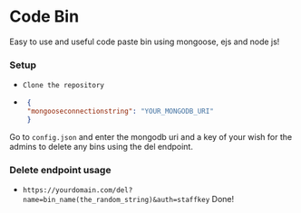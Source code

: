 # Code Bin
Easy to use and useful code paste bin using mongoose, ejs and node js!

### Setup

- `Clone the repository`

- ```json
   {
   "mongooseconnectionstring": "YOUR_MONGODB_URI"
   }
   ```
Go to `config.json` and enter the mongodb uri and a key of your wish for the admins to delete any bins using the del endpoint.
### Delete endpoint usage

- `https://yourdomain.com/del?name=bin_name(the_random_string)&auth=staffkey`
Done!
